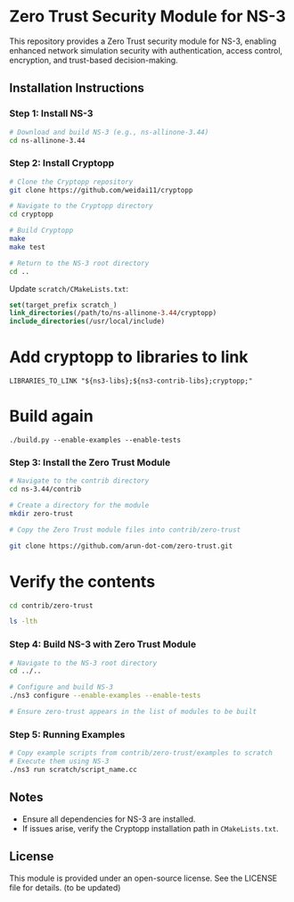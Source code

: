 # Zero Trust Security Module for NS-3

This repository provides a Zero Trust security module for NS-3, enabling enhanced network simulation security with authentication, access control, encryption, and trust-based decision-making.

## Installation Instructions

### Step 1: Install NS-3
```bash
# Download and build NS-3 (e.g., ns-allinone-3.44)
cd ns-allinone-3.44
```

### Step 2: Install Cryptopp
```bash
# Clone the Cryptopp repository
git clone https://github.com/weidai11/cryptopp

# Navigate to the Cryptopp directory
cd cryptopp

# Build Cryptopp
make
make test

# Return to the NS-3 root directory
cd ..
```

Update `scratch/CMakeLists.txt`:
```cmake
set(target_prefix scratch_)
link_directories(/path/to/ns-allinone-3.44/cryptopp)
include_directories(/usr/local/include)
```

# Add cryptopp to libraries to link

```
LIBRARIES_TO_LINK "${ns3-libs};${ns3-contrib-libs};cryptopp;"
```

# Build again
```
./build.py --enable-examples --enable-tests
```

### Step 3: Install the Zero Trust Module
```bash
# Navigate to the contrib directory
cd ns-3.44/contrib

# Create a directory for the module
mkdir zero-trust

# Copy the Zero Trust module files into contrib/zero-trust

git clone https://github.com/arun-dot-com/zero-trust.git
```

# Verify the contents
```bash
cd contrib/zero-trust

ls -lth 
```

### Step 4: Build NS-3 with Zero Trust Module
```bash
# Navigate to the NS-3 root directory
cd ../..

# Configure and build NS-3
./ns3 configure --enable-examples --enable-tests

# Ensure zero-trust appears in the list of modules to be built

```

### Step 5: Running Examples
```bash
# Copy example scripts from contrib/zero-trust/examples to scratch
# Execute them using NS-3
./ns3 run scratch/script_name.cc
```

## Notes
- Ensure all dependencies for NS-3 are installed.
- If issues arise, verify the Cryptopp installation path in `CMakeLists.txt`.

## License
This module is provided under an open-source license. See the LICENSE file for details. (to be updated)

